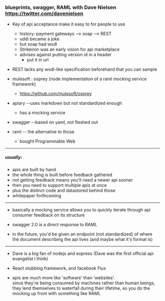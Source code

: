 ### blueprints, swagger, RAML with Dave Nielsen https://twitter.com/davenielsen 
- Key of api acceptance make it easy to for people to use
    - history: payment gateways --> soap --> REST
    - uddi became a joke
    - but soap had wsdl
    - Strikeiron was an early vision for api marketplace
  - advises against putting version id in a header
    - put it in url
- REST lacks any wsdl-like specification beforehand that you can sample

- mulesoft : osprey (node implementation of a raml mocking service framework)
    - https://github.com/mulesoft/osprey

- apiary --uses markdown but not standardized enough
    - has a mocking service
- swagger --based on yaml, not fleshed out
- raml -- the alternative to those
    - bought Programmable Web
------------------
##### usually:
 - apis are built by hand
 - the whole thing is built before feedback gathered
 - not getting feedback means you'll need a newer api sooner
 - then you need to support multiple apis at once
 - plus the distinct code and datastored behind those
 - whitepaper forthcoming
--------------
 - basically a mocking service allows you to quickly iterate through 
 api consumer feedback on its structure

 - swagger 2.0 is a direct response to RAML

 - in the future, you'd be given an endpoint (not standardized) of 
  where the document describing the api lives (and maybe what it's format is)
---------
 - Dave is a big fan of nodejs and express
  (Dave was the first official api evangelist i think)

 - React stubbing framework, and facebook Flux

 - apis are much more like 'software' than 'websites'.  
since they're being consumed by machines rather
than human beings, they lend themselves to waterfall 
during their lifetime, so you do
the mocking up front with something like RAML
